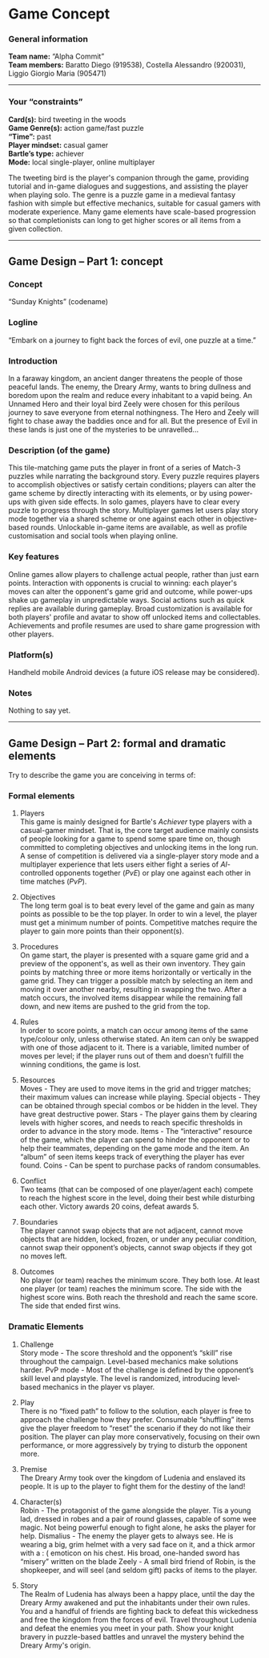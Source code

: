 # Game Concept

### General information
**Team name:** “Alpha Commit”  
**Team members:** Baratto Diego (919538), Costella Alessandro (920031), Liggio Giorgio Maria (905471)

---

### Your “constraints”
**Card(s):** bird tweeting in the woods  
**Game Genre(s):** action game/fast puzzle  
**“Time”:** past  
**Player mindset:** casual gamer  
**Bartle’s type:** achiever  
**Mode:** local single-player, online multiplayer

The tweeting bird is the player's companion through the game, providing tutorial and in-game dialogues and suggestions, and assisting the player when playing solo. The genre is a puzzle game in a medieval fantasy fashion with simple but effective mechanics, suitable for casual gamers with moderate experience. Many game elements have scale-based progression so that completionists can long to get higher scores or all items from a given collection.

---

## Game Design – Part 1: concept

### Concept
“Sunday Knights” (codename)

### Logline
“Embark on a journey to fight back the forces of evil, one puzzle at a time.”

### Introduction
In a faraway kingdom, an ancient danger threatens the people of those peaceful lands. The enemy, the Dreary Army, wants to bring dullness and boredom upon the realm and reduce every inhabitant to a vapid being. An Unnamed Hero and their loyal bird Zeely were chosen for this perilous journey to save everyone from eternal nothingness. The Hero and Zeely will fight to chase away the baddies once and for all. But the presence of Evil in these lands is just one of the mysteries to be unravelled...

### Description (of the game)
This tile-matching game puts the player in front of a series of Match-3 puzzles while narrating the background story. Every puzzle requires players to accomplish objectives or satisfy certain conditions; players can alter the game scheme by directly interacting with its elements, or by using power-ups with given side effects. In solo games, players have to clear every puzzle to progress through the story. Multiplayer games let users play story mode together via a shared scheme or one against each other in objective-based rounds. Unlockable in-game items are available, as well as profile customisation and social tools when playing online.

### Key features
Online games allow players to challenge actual people, rather than just earn points. Interaction with opponents is crucial to winning: each player's moves can alter the opponent's game grid and outcome, while power-ups shake up gameplay in unpredictable ways. Social actions such as quick replies are available during gameplay. Broad customization is available for both players' profile and avatar to show off unlocked items and collectables. Achievements and profile resumes are used to share game progression with other players.

### Platform(s)
Handheld mobile Android devices (a future iOS release may be considered).

### Notes
Nothing to say yet.

---

## Game Design – Part 2: formal and dramatic elements
Try to describe the game you are conceiving in terms of:

### Formal elements
1. Players  
This game is mainly designed for Bartle's *Achiever* type players with a casual-gamer mindset. That is, the core target audience mainly consists of people looking for a game to spend some spare time on, though committed to completing objectives and unlocking items in the long run. A sense of competition is delivered via a single-player story mode and a multiplayer experience that lets users either fight a series of *AI*-controlled opponents together (*PvE*) or play one against each other in time matches (*PvP*).

2. Objectives  
The long term goal is to beat every level of the game and gain as many points as possible to be the top player. In order to win a level, the player must get a minimum number of points. Competitive matches require the player to gain more points than their opponent(s).

3. Procedures  
On game start, the player is presented with a square game grid and a preview of the opponent's, as well as their own inventory. They gain points by matching three or more items horizontally or vertically in the game grid. They can trigger a possible match by selecting an item and moving it over another nearby, resulting in swapping the two. After a match occurs, the involved items disappear while the remaining fall down, and new items are pushed to the grid from the top.

4. Rules  
In order to score points, a match can occur among items of the same type/colour only, unless otherwise stated. An item can only be swapped with one of those adjacent to it. There is a variable, limited number of moves per level; if the player runs out of them and doesn't fulfill the winning conditions, the game is lost.

5. Resources  
Moves - They are used to move items in the grid and trigger matches; their maximum values can increase while playing.
Special objects - They can be obtained through special combos or be hidden in the level. They have great destructive power.
Stars - The player gains them by clearing levels with higher scores, and needs to reach specific thresholds in order to advance in the story mode.
Items - The “interactive” resource of the game, which the player can spend to hinder the opponent or to help their teammates, depending on the game mode and the item. An “album” of seen items keeps track of everything the player has ever found.
Coins - Can be spent to purchase packs of random consumables.

6. Conflict  
Two teams (that can be composed of one player/agent each) compete to reach the highest score in the level, doing their best while disturbing each other. Victory awards 20 coins, defeat awards 5.

7. Boundaries  
The player cannot swap objects that are not adjacent, cannot move objects that are hidden, locked, frozen, or under any peculiar condition, cannot swap their opponent’s objects, cannot swap objects if they got no moves left.

8. Outcomes  
No player (or team) reaches the minimum score. They both lose.
At least one player (or team) reaches the minimum score. The side with the highest score wins.
Both reach the threshold and reach the same score. The side that ended first wins.

### Dramatic Elements
1. Challenge  
Story mode - The score threshold and the opponent’s “skill” rise throughout the campaign. Level-based mechanics make solutions harder.
PvP mode - Most of the challenge is defined by the opponent’s skill level and playstyle. The level is randomized, introducing level-based mechanics in the player vs player.

2. Play  
There is no “fixed path” to follow to the solution, each player is free to approach the challenge how they prefer. Consumable “shuffling” items give the player freedom to “reset” the scenario if they do not like their position. The player can play more conservatively, focusing on their own performance, or more aggressively by trying to disturb the opponent more.

3. Premise  
The Dreary Army took over the kingdom of Ludenia and enslaved its people. It is up to the player to fight them for the destiny of the land!

4. Character(s)  
Robin - The protagonist of the game alongside the player. Tis a young lad, dressed in robes and a pair of round glasses, capable of some wee magic. Not being powerful enough to fight alone, he asks the player for help.
Dismalius - The enemy the player gets to always see. He is wearing a big, grim helmet with a very sad face on it, and a thick armor with a : ( emoticon on his chest. His broad, one-handed sword has “misery” written on the blade
Zeely - A small bird friend of Robin, is the shopkeeper, and will seel (and seldom gift) packs of items to the player.

5. Story  
The Realm of Ludenia has always been a happy place, until the day the Dreary Army awakened and put the inhabitants under their own rules. You and a handful of friends are fighting back to defeat this wickedness and free the kingdom from the forces of evil. Travel throughout Ludenia and defeat the enemies you meet in your path. Show your knight bravery in puzzle-based battles and unravel the mystery behind the Dreary Army's origin.
